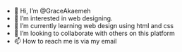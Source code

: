 - 👋 Hi, I’m @GraceAkaemeh
- 👀 I’m interested in web designing.
- 🌱 I’m currently learning web design using html and css
- 💞️ I’m looking to collaborate with others on this platform
- 📫 How to reach me is via my email


<!---
GraceAkaemeh is a ✨ special ✨ repository because its `README.md` (this file) appears on your GitHub profile.
You can click the Preview link to take a look at your changes.
--->
